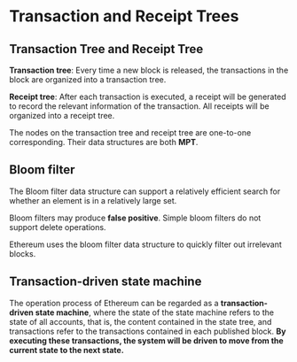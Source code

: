 # Transaction and Receipt Trees

## Transaction Tree and Receipt Tree

**Transaction tree**: Every time a new block is released, the transactions in the block are organized into a transaction tree.

**Receipt tree**: After each transaction is executed, a receipt will be generated to record the relevant information of the transaction. All receipts will be organized into a receipt tree.

The nodes on the transaction tree and receipt tree are one-to-one corresponding. Their data structures are both **MPT**.

## Bloom filter

The Bloom filter data structure can support a relatively efficient search for whether an element is in a relatively large set.

Bloom filters may produce **false positive**. Simple bloom filters do not support delete operations.

Ethereum uses the bloom filter data structure to quickly filter out irrelevant blocks.

## Transaction-driven state machine

The operation process of Ethereum can be regarded as a **transaction-driven state machine**, where the state of the state machine refers to the state of all accounts, that is, the content contained in the state tree, and transactions refer to the transactions contained in each published block. **By executing these transactions, the system will be driven to move from the current state to the next state.**
